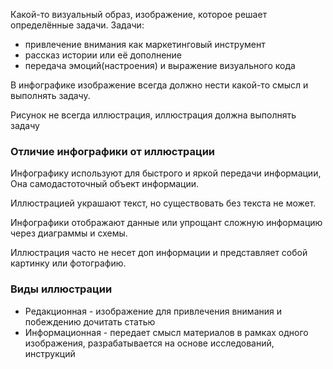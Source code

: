 Какой-то визуальный образ, изображение, которое решает определённые задачи.
Задачи:
- привлечение внимания как маркетинговый инструмент
- рассказ истории или её дополнение
- передача эмоций(настроения) и выражение визуального кода

В инфографике изображение всегда должно нести какой-то смысл и выполнять задачу.

Рисунок не всегда иллюстрация, иллюстрация должна выполнять задачу


### Отличие инфографики от иллюстрации
Инфографику используют для быстрого и яркой передачи информации, Она самодастоточный объект информации.

Иллюстрацией украшают текст, но существовать без текста не может.

Инфографики отображают данные или упрощант сложную информацию через диаграммы и схемы.

Иллюстрация часто не несет доп информации и представляет собой картинку или фотографию.


### Виды иллюстрации
- Редакционная - изображение для привлечения внимания и побеждению дочитать статью
- Информационная - передает смысл материалов в рамках одного изображения, разрабатывается на основе исследований, инструкций
